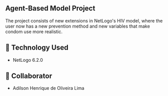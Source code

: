 ## Agent-Based Model Project

The project consists of new extensions in NetLogo's HIV model, where the user now has a new prevention method and new variables that make condom use more realistic. 

## :rocket: Technology Used
- NetLogo 6.2.0

## :bust_in_silhouette: Collaborator
- Adilson Henrique de Oliveira Lima


